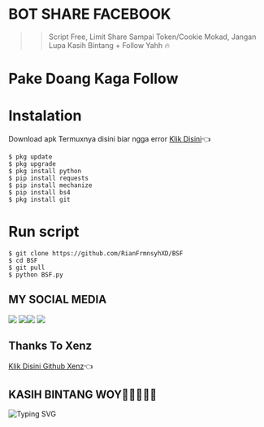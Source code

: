 # BOT SHARE FACEBOOK
>> Script Free,
>> Limit Share Sampai Token/Cookie Mokad,
>> Jangan Lupa Kasih Bintang + Follow Yahh
>> 🔥
# Pake Doang Kaga Follow
# Instalation
Download apk Termuxnya disini biar ngga error
[Klik Disini](https://f-droid.org/repo/com.termux_117.apk)👈
```
$ pkg update
$ pkg upgrade
$ pkg install python
$ pip install requests
$ pip install mechanize
$ pip install bs4
$ pkg install git
```
# Run  script
```
$ git clone https://github.com/RianFrmnsyhXD/BSF
$ cd BSF
$ git pull
$ python BSF.py
```
## MY SOCIAL MEDIA
[![](https://img.shields.io/badge/Github-black?logo=Github&logoColor=black&labelColor=white)](https://github.com/RianFrmnsyhXD) 
[![](https://img.shields.io/badge/Facebook-blue?logo=Facebook&logoColor=blue&labelColor=white)](https://www.facebook.com/RianFrmnsyhXD)[![](https://img.shields.io/badge/Instagram-red?logo=Instagram&logoColor=red&labelColor=white)](https://www.instagram.com/rianfrmnsyh24) [![](https://img.shields.io/badge/Whatsapp-CHAT-red?logo=Whatsapp&logoColor=Brightgreen&labelColor=white)](https://wa.me/6285697943078?text=Asalamualaikum+Bang+Rian+Ganteng:v)
## Thanks To Xenz
[Klik Disini Github Xenz](https://github.com/Xenz-11)👈
## KASIH BINTANG WOY🌟🌟🌟🌟🌟
![Typing SVG](https://readme-typing-svg.herokuapp.com?lines=Selamat+Mencoba....!+)

